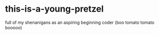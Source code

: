 # this-is-a-young-pretzel
full of my shenanigans as an aspiring beginning coder (boo tomato tomato booooo)
